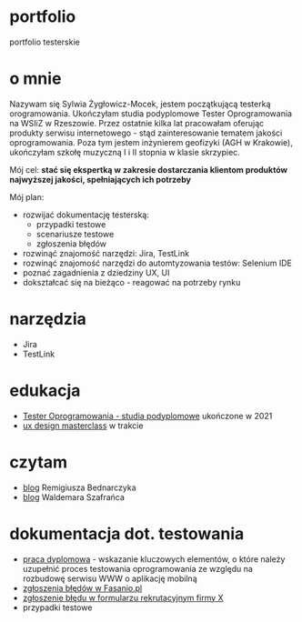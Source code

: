 # portfolio
portfolio testerskie
# o mnie
Nazywam się Sylwia Żygłowicz-Mocek, jestem początkującą testerką orogramowania. Ukończyłam studia podyplomowe Tester Oprogramowania na WSIiZ w Rzeszowie.
Przez ostatnie kilka lat pracowałam oferując produkty serwisu internetowego - stąd zainteresowanie tematem jakości oprogramowania. Poza tym jestem inżynierem geofizyki (AGH w Krakowie), ukończyłam szkołę muzyczną I i II stopnia w klasie skrzypiec.  
  
Mój cel: **stać się ekspertką w zakresie dostarczania klientom produktów najwyższej jakości, spełniających ich potrzeby**  
  
Mój plan:
* rozwijać dokumentację testerską:
   * przypadki testowe
   * scenariusze testowe
   * zgłoszenia błędów
* rozwinąć znajomość narzędzi: Jira, TestLink
* rozwinąć znajomość narzędzi do automtyzowania testów: Selenium IDE  
* poznać zagadnienia z dziedziny UX, UI
* dokształcać się na bieżąco - reagować na potrzeby rynku

# narzędzia
* Jira
* TestLink

# edukacja
* [Tester Oprogramowania - studia podyplomowe](https://podyplomowe.wsiz.pl/studia-podyplomowe/tester-oprogramowania/) ukończone w 2021
* [ux design masterclass](https://uxdesignmasterclass.com/) w trakcie

# czytam
* [blog](https://remigiuszbednarczyk.pl/) Remigiusza Bednarczyka
* [blog](https://www.wyszkolewas.com.pl/) Waldemara Szafrańca

# dokumentacja dot. testowania
* [praca dyplomowa](https://drive.google.com/file/d/1wpgCicm8FohLwDF1bIW5I6rgAK4WHGjO/view?usp=sharing) - wskazanie kluczowych elementów, o które należy uzupełnić proces testowania oprogramowania ze względu na rozbudowę serwisu WWW o aplikację mobilną
* [zgłoszenia błędów w Fasanio.pl](https://drive.google.com/file/d/1rikmbsElJXu_1YYclO7nA6sYeveB_0hc/view?usp=sharing)
* [zgłoszenie błędu w formularzu rekrutacyjnym firmy X](https://drive.google.com/file/d/1jaCY3mQI7J3N-PyKxBaVZi9sNzzTqlcC/view?usp=sharing)
* przypadki testowe
